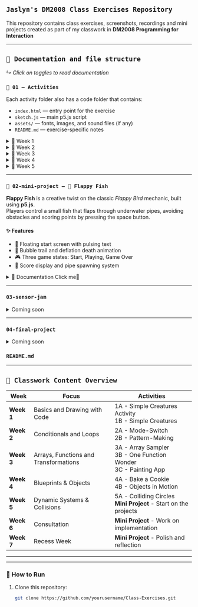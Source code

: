 ## `Jaslyn's DM2008 Class Exercises Repository`

This repository contains class exercises, screenshots, recordings and mini projects created as part of my classwork in **DM2008 Programming for Interaction**

---

## `📁 Documentation and file structure`

 *↳ Click on toggles to read documentation*

### `📂 01 – Activities `


Each activity folder also has a code folder that contains:

- `index.html` — entry point for the exercise
- `sketch.js` — main p5.js script
- `assets/` — fonts, images, and sound files (if any)
- `README.md` — exercise-specific notes




<details> 
<summary> 
📂 Week 1
</summary>

 - 📂 `1A-Simple-Creatures`
    - 2 Still images
  </br>
    <image src="./01-activities/Week1/1A-Simple-Creatures/PonyResult.png" width="180" controls></image>
    <image src="./01-activities/Week1/1A-Simple-Creatures/PonyCode.png" height="180" controls></image>

</br>
 - 📂 `1B-Learning-By-Making`
    - 3 Still images
  </br>
    <image src="./01-activities/Week1/1B-Learning-By-Making/1B_GorgeNeeseInspo.png" width="180" controls></image>
    <a src = "https://github.com/Jaslynnn/dm2008-Jaslyn-Chen-AY2526-S1/blob/main/01-activities/Week1/1B-Learning-By-Making/1B_GorgeNeeseInspoScreenRecording.mp4" >
    <image src="./01-activities/Week1/1B-Learning-By-Making/1B_GorgeNeeseVer2Inspo.png" height="180" controls></image>
    <image src="./01-activities/Week1/1B-Learning-By-Making/1B_RyojiIkedaInspo.png" height="180" controls ></image>

   - 2 Screen Recordings(Minimum)
  </br>
   <image src="./Week1/1B-Learning-By-Making/gifs/1B_RyojiIkedaInspoGif.gif" height="180" controls></image>
   

---

</details>




<details>

   <summary> 
   📂 Week 2

   </summary>

- 📂 `2A-Mode-Switch`
    - 3 Still images
    - 1 Screen Recordings
- 📂 `2B-Pattern-Making`
    - 3 Still images
    - 1 Screen Recordings`


---

</details>


<details>

   <summary> 
   📂 Week 3

   </summary>

- 📂 `3A-Array-Sampler`
   - 1 Screen Recordings
- 📂 `3B-One-function-wonder`
  - 3 Still images
- 📂 `3C-One-function-wonder`
  - 2 Still images
  - 1 Screen Recordings`

    </details>

<details>

   <summary> 
   📂 Week 4

   </summary>

- 📂 `4A-Bake-A-Cookie`
    - 1 Screen Recordings
- 📂 `4B-Objects-In-Motion`
    - 1 Screen Recordings

---
</details>

   <details>

   <summary> 
   📂 Week 5

   </summary>

- 📂 `5A-Colliding-Circles`
    - 1 Screen Recordings
- 📂 `Mini-Project-Start`
    

---
   </details>

  </details>

---
### `📂 02-mini-project – 🐠 Flappy Fish`

**Flappy Fish** is a creative twist on the classic *Flappy Bird* mechanic, built using **p5.js**.  
Players control a small fish that flaps through underwater pipes, avoiding obstacles and scoring points by pressing the space button.

#### ✨ Features

- 💨 Floating start screen with pulsing text
- 🫧 Bubble trail and deflation death animation
- 🎮 Three game states: Start, Playing, Game Over
- 🔢 Score display and pipe spawning system


<details>
 <summary> 
    📄 Documentation Click me🥺
</summary>


---
### Flappy Fish Documentation
#### 🧠 Creation Process Overview
- **Goal:** Combine prior lessons into a small playable game after flappy bird using OOP and game states.
   - Try things out and experiment
   - Simple but engaging mechanics
   - Use purely code and no sprite assets
   - Focus on the user experience and game juice

---

#### `📅 Development Timeline`

#### Week 5 — First Prototype
- Worked on provided guided code to make main mechanics work.
  <video src="assets/progress/week3-prototype.mp4" width="480" controls></video>

#### Week 6 — Consultation and Polish

- Tested shapes generated with code to create squish and squash effect.
- Added circles to pipes to make them look more 3D
- Added fishtail and realised that flappy fish sounds like a cool theme.

#### Week 7 — Polish

- Fixed bugs created by the initial circles
- Created a simple state machine for start, play, and game over
- Created bubbles and bubble trail to add more life and game juice to the underwater theme.
- Added speed and vertical movement for the pipes as the score increases to increase difficulty.

  **Polish**
- Refined color palette and visual consistency.
- Added floating start text and pulsing “Press SPACE” message.
- Introduced bubble particle effects and flipped death animation.

---

### 🎨 Visual Design

The game uses a soft **oceanic palette**:

| Element          | Color                      | RGBA                       |
|------------------|----------------------------|----------------------------|
| Fish             | Orange                     | `rgba(255, 169, 77, 1)`    |
| Background Light | Sky Blue                   | `rgba(179, 229, 252, 1)`   |
| Background Deep  | Ocean Blue                 | `rgba(2, 136, 209, 1)`     |
| Pipes            | Seaweed Green              | `rgba(129, 199, 132, 1)`   |
| Bubbles          | Light Blue (varying alpha) | `rgba(200, 230, 255, 0.5)` |





</details>

---
### ` 03-sensor-jam `
<details>
 <summary> 
 Coming soon
</summary>







</details>

---

### ` 04-final-project `
<details>
    <summary> 
    Coming soon
     </summary>







   </details>

### `README.md`

---

## `📅 Classwork Content Overview`

| Week       | Focus                                 | Activities                                                                     |
|------------|---------------------------------------|--------------------------------------------------------------------------------|
| **Week 1** | Basics and Drawing with Code          | 1A - Simple Creatures Activity <br/> 1B - Simple Creatures                     |
| **Week 2** | Conditionals and Loops                | 2A - Mode-Switch <br/> 2B - Pattern-Making                                     |
| **Week 3** | Arrays, Functions and Transformations | 3A - Array Sampler <br/> 3B - One Function Wonder <br/> 3C - Painting App      |
| **Week 4** | Blueprints & Objects                  | 4A - Bake a Cookie <br/> 4B - Objects in Motion                                |
| **Week 5** | Dynamic Systems & Collisions          | 5A - Colliding Circles<br/> **Mini Project** - Start on the projects           |
| **Week 6** | Consultation                          | **Mini Project** - Work on implementation                                      |
| **Week 7** | Recess Week                           | **Mini Project** - Polish and reflection                                       |

---



---

### 🚀 How to Run

1. Clone this repository:
   ```bash
   git clone https://github.com/yourusername/Class-Exercises.git
